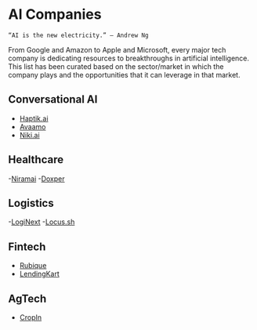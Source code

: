 # AI Companies

`“AI is the new electricity.” – Andrew Ng`

From Google and Amazon to Apple and Microsoft, every major tech company is dedicating resources to breakthroughs in artificial intelligence. This list has been curated based on the sector/market in which the company plays and the opportunities that it can leverage in that market.

## Conversational AI
- [Haptik.ai](https://haptik.ai/careers/)
- [Avaamo](https://avaamo.ai/careers/)
- [Niki.ai](https://niki.ai/careers)

## Healthcare
-[Niramai](https://www.niramai.com/careers/)
-[Doxper](http://www.doxper.com/)

## Logistics
-[LogiNext](https://www.loginextsolutions.com/careers)
-[Locus.sh](https://locus.sh/careers/)

## Fintech
- [Rubique](https://www.rubique.com/career)
- [LendingKart](https://www.lendingkart.com/careers/)

## AgTech
- [CropIn](https://www.cropin.com/careers/)
